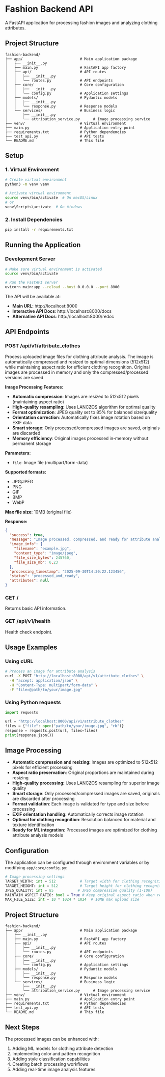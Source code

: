 # Fashion Backend API

A FastAPI application for processing fashion images and analyzing clothing attributes.

## Project Structure

```
fashion-backend/
├── app/                          # Main application package
│   ├── __init__.py
│   ├── main.py                   # FastAPI app factory
│   ├── api/                      # API routes
│   │   ├── __init__.py
│   │   └── routes.py             # API endpoints
│   ├── core/                     # Core configuration
│   │   ├── __init__.py
│   │   └── config.py             # Application settings
│   ├── models/                   # Pydantic models
│   │   ├── __init__.py
│   │   └── response.py           # Response models
│   └── services/                 # Business logic
│       ├── __init__.py
│       └── attribution_service.py      # Image processing service
├── venv/                         # Virtual environment
├── main.py                       # Application entry point
├── requirements.txt              # Python dependencies
├── test_api.py                   # API tests
└── README.md                     # This file
```

## Setup

### 1. Virtual Environment
```bash
# Create virtual environment
python3 -m venv venv

# Activate virtual environment
source venv/bin/activate  # On macOS/Linux
# or
venv\Scripts\activate  # On Windows
```

### 2. Install Dependencies
```bash
pip install -r requirements.txt
```

## Running the Application

### Development Server
```bash
# Make sure virtual environment is activated
source venv/bin/activate

# Run the FastAPI server
uvicorn main:app --reload --host 0.0.0.0 --port 8000
```

The API will be available at:
- **Main URL**: http://localhost:8000
- **Interactive API Docs**: http://localhost:8000/docs
- **Alternative API Docs**: http://localhost:8000/redoc

## API Endpoints

### POST /api/v1/attribute_clothes
Process uploaded image files for clothing attribute analysis. The image is automatically compressed and resized to optimal dimensions (512x512) while maintaining aspect ratio for efficient clothing recognition. Original images are processed in memory and only the compressed/processed versions are saved.

**Image Processing Features:**
- **Automatic compression**: Images are resized to 512x512 pixels (maintaining aspect ratio)
- **High-quality resampling**: Uses LANCZOS algorithm for optimal quality
- **Format optimization**: JPEG quality set to 85% for balanced size/quality
- **Orientation correction**: Automatically fixes image rotation based on EXIF data
- **Smart storage**: Only processed/compressed images are saved, originals are discarded
- **Memory efficiency**: Original images processed in-memory without permanent storage

**Parameters:**
- `file`: Image file (multipart/form-data)

**Supported formats:**
- JPG/JPEG
- PNG
- GIF
- BMP
- WebP

**Max file size:** 10MB (original file)

**Response:**
```json
{
  "success": true,
  "message": "Image processed, compressed, and ready for attribute analysis",
  "image_info": {
    "filename": "example.jpg",
    "content_type": "image/jpeg",
    "file_size_bytes": 245760,
    "file_size_mb": 0.23
  },
  "processing_timestamp": "2025-09-30T14:30:22.123456",
  "status": "processed_and_ready",
  "attributes": null
}
```

### GET /
Returns basic API information.

### GET /api/v1/health
Health check endpoint.

## Usage Examples

### Using cURL
```bash
# Process an image for attribute analysis
curl -X POST "http://localhost:8000/api/v1/attribute_clothes" \
  -H "accept: application/json" \
  -H "Content-Type: multipart/form-data" \
  -F "file=@path/to/your/image.jpg"
```

### Using Python requests
```python
import requests

url = "http://localhost:8000/api/v1/attribute_clothes"
files = {"file": open("path/to/your/image.jpg", "rb")}
response = requests.post(url, files=files)
print(response.json())
```

## Image Processing

- **Automatic compression and resizing**: Images are optimized to 512x512 pixels for efficient processing
- **Aspect ratio preservation**: Original proportions are maintained during resizing
- **High-quality processing**: Uses LANCZOS resampling for superior image quality
- **Smart storage**: Only processed/compressed images are saved, originals are discarded after processing
- **Format validation**: Each image is validated for type and size before processing
- **EXIF orientation handling**: Automatically corrects image rotation
- **Optimal for clothing recognition**: Resolution balanced for material and texture identification
- **Ready for ML integration**: Processed images are optimized for clothing attribute analysis models

## Configuration

The application can be configured through environment variables or by modifying `app/core/config.py`:

```python
# Image processing settings
TARGET_WIDTH: int = 512           # Target width for clothing recognition
TARGET_HEIGHT: int = 512          # Target height for clothing recognition  
JPEG_QUALITY: int = 85           # JPEG compression quality (1-100)
MAINTAIN_ASPECT_RATIO: bool = True # Keep original aspect ratio when resizing
MAX_FILE_SIZE: int = 10 * 1024 * 1024  # 10MB max upload size
```

## Project Structure
```
fashion-backend/
├── app/                          # Main application package
│   ├── __init__.py
│   ├── main.py                   # FastAPI app factory
│   ├── api/                      # API routes
│   │   ├── __init__.py
│   │   └── routes.py             # API endpoints
│   ├── core/                     # Core configuration
│   │   ├── __init__.py
│   │   └── config.py             # Application settings
│   ├── models/                   # Pydantic models
│   │   ├── __init__.py
│   │   └── response.py           # Response models
│   └── services/                 # Business logic
│       ├── __init__.py
│       └── attribution_service.py      # Image processing service
├── venv/                         # Virtual environment
├── main.py                       # Application entry point
├── requirements.txt              # Python dependencies
├── test_api.py                   # API tests
└── README.md                     # This file
```

## Next Steps

The processed images can be enhanced with:
1. Adding ML models for clothing attribute detection
2. Implementing color and pattern recognition
3. Adding style classification capabilities
4. Creating batch processing workflows
5. Adding real-time image analysis features
